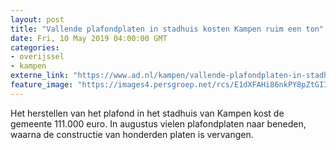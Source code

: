 ```yaml
---
layout: post
title: "Vallende plafondplaten in stadhuis kosten Kampen ruim een ton"
date: Fri, 10 May 2019 04:00:00 GMT
categories: 
- overijssel 
- kampen 
externe_link: "https://www.ad.nl/kampen/vallende-plafondplaten-in-stadhuis-kosten-kampen-ruim-een-ton~afcd287c/"
feature_image: "https://images4.persgroep.net/rcs/E1dXFAHi86nkPY8pZtGII019YcY/diocontent/130811442/_fitwidth/400/?appId=21791a8992982cd8da851550a453bd7f&quality=0.7"
---
```


Het herstellen van het plafond in het stadhuis van Kampen kost de gemeente 111.000 euro. In augustus vielen plafondplaten naar beneden, waarna de constructie van honderden platen is vervangen.
